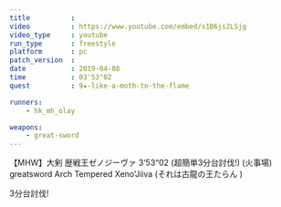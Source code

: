 ```yaml
---
title          :
video          : https://www.youtube.com/embed/s1B6js2LSjg
video_type     : youtube
run_type       : freestyle
platform       : pc
patch_version  :
date           : 2019-04-08
time           : 03'53"02
quest          : 9★-like-a-moth-to-the-flame

runners:
    - hk_mh_olay

weapons:
    - great-sword
---
```

【MHW】大剣 歴戦王ゼノジーヴァ 3‘53“02 (超簡単3分台討伐!) (火事場) greatsword Arch Tempered Xeno&#39;Jiiva (それは古龍の王たらん )

3分台討伐!
